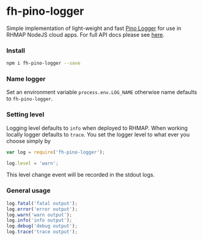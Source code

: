 fh-pino-logger
====

Simple implementation of light-weight and fast [Pino Logger](https://github.com/mcollina/pino) for use in RHMAP NodeJS cloud apps. For full API docs please see [here](https://github.com/mcollina/pino).

### Install

```bash
npm i fh-pino-logger --save
```

### Name logger

Set an environment variable `process.env.LOG_NAME` otherwise name defaults to `fh-pino-logger`.

### Setting level

Logging level defaults to `info` when deployed to RHMAP. When working locally logger defaults to `trace`. You set the logger level to what ever you choose simply by

```js
var log = require('fh-pino-logger');

log.level = 'warn'; 
```

This level change event will be recorded in the stdout logs.

### General usage

```js
log.fatal('fatal output');
log.error('error output');
log.warn('warn output');
log.info('info output');
log.debug('debug output');
log.trace('trace output'); 
```








